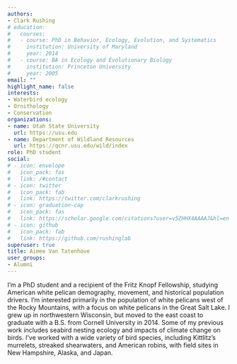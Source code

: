 ```yaml
---
authors:
- Clark Rushing
# education:
#   courses:
#   - course: PhD in Behavior, Ecology, Evolution, and Systematics
#     institution: University of Maryland
#     year: 2014
#   - course: BA in Ecology and Evolutionary Biology
#     institution: Princeton University
#     year: 2005
email: ""
highlight_name: false
interests:
- Waterbird ecology
- Ornithology
- Conservation
organizations:
- name: Utah State University
  url: https://usu.edu
- name: Department of Wildland Resources
  url: https://qcnr.usu.edu/wild/index
role: PhD student
social:
# - icon: envelope
#   icon_pack: fas
#   link: /#contact
# - icon: twitter
#   icon_pack: fab
#   link: https://twitter.com/clarkrushing
# - icon: graduation-cap
#   icon_pack: fas
#   link: https://scholar.google.com/citations?user=v5ZHHX4AAAAJ&hl=en
# - icon: github
#   icon_pack: fab
#   link: https://github.com/rushinglab
superuser: true
title: Aimee Van Tatenhove
user_groups:
- Alumni
---
```


I’m a PhD student and a recipient of the Fritz Knopf Fellowship, studying American white pelican demography, movement, and historical population drivers. I’m interested primarily in the population of white pelicans west of the Rocky Mountains, with a focus on white pelicans in the Great Salt Lake. I grew up in northwestern Wisconsin, but moved to the east coast to graduate with a B.S. from Cornell University in 2014. Some of my previous work includes seabird nesting ecology and impacts of climate change on birds. I’ve worked with a wide variety of bird species, including Kittlitz’s murrelets, streaked shearwaters, and American robins, with field sites in New Hampshire, Alaska, and Japan. 